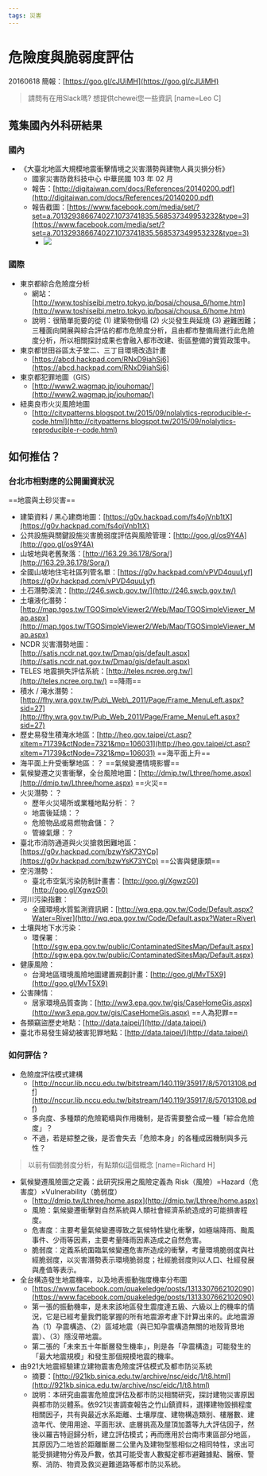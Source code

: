 ```yaml
---
tags: 災害
---
```


# 危險度與脆弱度評估

20160618 簡報：[https://goo.gl/cJUiMH](https://goo.gl/cJUiMH)
> 請問有在用Slack嗎? 想提供chewei您一些資訊
> [name=Leo C]


## 蒐集國內外科研結果

### 國內

- 《大臺北地區大規模地震衝擊情境之災害潛勢與建物人員災損分析》
    - 國家災害防救科技中心 中華民國 103 年 02 月
    - 報告：[http://digitaiwan.com/docs/References/20140200.pdf](http://digitaiwan.com/docs/References/20140200.pdf)
    - 報告截圖：[https://www.facebook.com/media/set/?set=a.701329386674027.1073741835.568537349953232&type=3](https://www.facebook.com/media/set/?set=a.701329386674027.1073741835.568537349953232&type=3)
        - ![](https://g0vhackmd.blob.core.windows.net/g0v-hackmd-images/upload_230b4a8d10ccc9259f46a66bf21d10e8)


### 國際

- 東京都綜合危險度分析
    - 網站：[http://www.toshiseibi.metro.tokyo.jp/bosai/chousa_6/home.htm](http://www.toshiseibi.metro.tokyo.jp/bosai/chousa_6/home.htm)
    - 說明：很簡單扼要的從 (1) 建築物倒塌 (2) 火災發生與延燒 (3) 避難困難；三種面向開展與綜合評估的都市危險度分析，且由都市整備局進行此危險度分析，所以相關探討成果也會融入都市改建、街區整備的實質政策中。
- 東京都世田谷區太子堂二、三丁目環境改造計畫
    - [https://abcd.hackpad.com/RNxD9iahSj6](https://abcd.hackpad.com/RNxD9iahSj6)
- 東京都犯罪地圖（GIS）
    - [http://www2.wagmap.jp/jouhomap/](http://www2.wagmap.jp/jouhomap/)
- 紐奧良市火災風險地圖
    - [http://citypatterns.blogspot.tw/2015/09/nolalytics-reproducible-r-code.html](http://citypatterns.blogspot.tw/2015/09/nolalytics-reproducible-r-code.html)


## 如何推估？

### 台北市相對應的公開圖資狀況

==地震與土砂災害==
- 建築資料 / 黑心建商地圖：[https://g0v.hackpad.com/fs4ojVnb1tX](https://g0v.hackpad.com/fs4ojVnb1tX)
- 公共設施與關鍵設施災害脆弱度評估與風險管理：[http://goo.gl/os9Y4A](http://goo.gl/os9Y4A)
- 山坡地與老舊聚落：[http://163.29.36.178/Sora/](http://163.29.36.178/Sora/)
- 全國山坡地住宅社區列管名單：[https://g0v.hackpad.com/vPVD4quuLyf](https://g0v.hackpad.com/vPVD4quuLyf)
- 土石潛勢溪流：[http://246.swcb.gov.tw/](http://246.swcb.gov.tw/)
- 土壤液化潛勢：[http://map.tgos.tw/TGOSimpleViewer2/Web/Map/TGOSimpleViewer_Map.aspx](http://map.tgos.tw/TGOSimpleViewer2/Web/Map/TGOSimpleViewer_Map.aspx)
- NCDR 災害潛勢地圖：[http://satis.ncdr.nat.gov.tw/Dmap/gis/default.aspx](http://satis.ncdr.nat.gov.tw/Dmap/gis/default.aspx)
- TELES 地震損失評估系統：[http://teles.ncree.org.tw/](http://teles.ncree.org.tw/)
==降雨==
- 積水 / 淹水潛勢：[http://fhy.wra.gov.tw/Pub\_Web\_2011/Page/Frame_MenuLeft.aspx?sid=27](http://fhy.wra.gov.tw/Pub_Web_2011/Page/Frame_MenuLeft.aspx?sid=27)
- 歷史易發生積淹水地區：[http://heo.gov.taipei/ct.asp?xItem=71739&ctNode=7321&mp=106031](http://heo.gov.taipei/ct.asp?xItem=71739&ctNode=7321&mp=106031)
==海平面上升==
- 海平面上升受衝擊地區：？
==氣候變遷情境影響==
- 氣候變遷之災害衝擊，全台風險地圖：[http://dmip.tw/Lthree/home.aspx](http://dmip.tw/Lthree/home.aspx)
==火災==
- 火災潛勢：？
    - 歷年火災場所或業種地點分析：？
    - 地震後延燒：？
    - 危險物品或易燃物倉儲：？
    - 管線氣爆：？
- 臺北市消防通道與火災搶救困難地區：[https://g0v.hackpad.com/bzwYsK73YCp](https://g0v.hackpad.com/bzwYsK73YCp)
==公害與健康類==
- 空污潛勢：
    - 臺北市空氣污染防制計畫書：[http://goo.gl/XgwzG0](http://goo.gl/XgwzG0)
- 河川污染指數：
    - 全國環境水質監測資訊網：[http://wq.epa.gov.tw/Code/Default.aspx?Water=River](http://wq.epa.gov.tw/Code/Default.aspx?Water=River)
- 土壤與地下水污染：
    - 環保署：[http://sgw.epa.gov.tw/public/ContaminatedSitesMap/Default.aspx](http://sgw.epa.gov.tw/public/ContaminatedSitesMap/Default.aspx)
- 健康風險：
    - 台灣地區環境風險地圖建置規劃計畫：[http://goo.gl/MvT5X9](http://goo.gl/MvT5X9)
- 公害陳情：
    - 居家環境品質查詢：[http://ww3.epa.gov.tw/gis/CaseHomeGis.aspx](http://ww3.epa.gov.tw/gis/CaseHomeGis.aspx)
==人為犯罪==
- 各類竊盜歷史地點：[http://data.taipei/](http://data.taipei/)
- 臺北市易發生婦幼被害犯罪地點：[http://data.taipei/](http://data.taipei/)

### 如何評估？

- 危險度評估模式建構
    - [http://nccur.lib.nccu.edu.tw/bitstream/140.119/35917/8/57013108.pdf](http://nccur.lib.nccu.edu.tw/bitstream/140.119/35917/8/57013108.pdf)
    - 多向度、多種類的危險範疇與作用機制，是否需要整合成一種「綜合危險度」？
    - 不過，若是綜整之後，是否會失去「危險本身」的各種成因機制與多元性？
> 以前有個脆弱度分析，有點類似這個概念
> [name=Richard H]

- 氣候變遷風險圖之定義：此研究採用之風險定義為 Risk（風險）=Hazard（危害度）×Vulnerability（脆弱度）
    - [http://dmip.tw/Lthree/home.aspx](http://dmip.tw/Lthree/home.aspx)
    - 風險：氣候變遷衝擊對自然系統與人類社會經濟系統造成的可能損害程度。
    - 危害度：主要考量氣候變遷導致之氣候特性變化衝擊，如極端降雨、颱風事件、少雨等因素，主要考量降雨因素造成之自然危害。
    - 脆弱度：定義系統面臨氣候變遷危害所造成的衝擊，考量環境脆弱度與社經脆弱度，以災害潛勢表示環境脆弱度；社經脆弱度則以人口、社經發展與產值等表示。
- 全台構造發生地震機率，以及地表振動強度機率分布圖
    - [https://www.facebook.com/quakeledge/posts/1313307662102090](https://www.facebook.com/quakeledge/posts/1313307662102090)
    - 第一張的振動機率，是未來該地區發生震度達五級、六級以上的機率的情況，它是已經考量我們能掌握的所有地震源考慮下計算出來的。此地震源為（1）孕震構造、（2）區域地震（與已知孕震構造無關的地殼背景地震）、（3）隱沒帶地震。
    - 第二張的「未來五十年斷層發生機率」，則是各「孕震構造」可能發生的「最大地震規模」和發生那個規模地震的機率。
- 由921大地震經驗建立建物震害危險度評估模式及都市防災系統
    - 摘要：[http://921kb.sinica.edu.tw/archive/nsc/eidc/1/t8.html](http://921kb.sinica.edu.tw/archive/nsc/eidc/1/t8.html)
    - 說明：本研究由震害危險度評估及都市防災相關研究，探討建物災害原因與都市防災體系。依921災害調查報告之竹山鎮資料，選擇建物毀損程度相關因子，共有與最近水系距離、土壤厚度、建物構造類別、樓層數、建造年代、使用用途、平面形狀、底層挑高及屋頂加蓋等九大評估因子，然後以羅吉特迴歸分析，建立評估模式；再而應用於台南市東區部分地區，其原因乃二地皆於距離斷層二公里內及建物型態相似之相同特性，求出可能受損建物分佈及戶數，依其可能受害人數擬定都市避難據點、醫療、警察、消防、物資及救災避難道路等都市防災系統。


